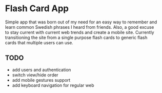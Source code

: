 # Flash Card App
Simple app that was born out of my need for an easy way to remember and learn common Swedish phrases I heard from friends. Also, a good excuse to stay current with current web trends and create a mobile site. Currently transitioning the site from a single purpose flash cards to generic flash cards that multiple users can use. 

## TODO

* add users and authentication
* switch view/hide order
* add mobile gestures support
* add keyboard navigation for regular web